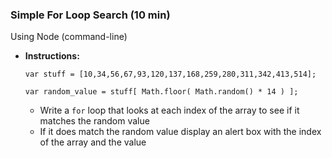 ### Simple For Loop Search (10 min)

Using Node (command-line)

- **Instructions:**

  ```
  var stuff = [10,34,56,67,93,120,137,168,259,280,311,342,413,514];
  
  var random_value = stuff[ Math.floor( Math.random() * 14 ) ];
  ```

  - Write a `for` loop that looks at each index of the array to see if it matches the random value
  - If it does match the random value display an alert box with the index of the array and the value


